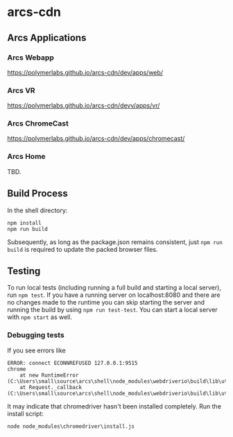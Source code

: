 # arcs-cdn

## Arcs Applications

### Arcs Webapp

https://polymerlabs.github.io/arcs-cdn/dev/apps/web/

### Arcs VR

https://polymerlabs.github.io/arcs-cdn/devv/apps/vr/

### Arcs ChromeCast

https://polymerlabs.github.io/arcs-cdn/dev/apps/chromecast/

### Arcs Home

TBD.

## Build Process

In the shell directory:

```
npm install
npm run build
```

Subsequently, as long as the package.json remains consistent, just `npm run
build` is required to update the packed browser files.

## Testing

To run local tests (including running a full build and starting a local
server), run `npm test`. If you have a running server on localhost:8080 and
there are no changes made to the runtime you can skip starting the server and
running the build by using `npm run test-test`. You can start a local server
with `npm start` as well.

### Debugging tests

If you see errors like

```
ERROR: connect ECONNREFUSED 127.0.0.1:9515
chrome
    at new RuntimeError (C:\Users\small\source\arcs\shell\node_modules\webdriverio\build\lib\utils\ErrorHandler.js:144:12)
    at Request._callback (C:\Users\small\source\arcs\shell\node_modules\webdriverio\build\lib\utils\RequestHandler.js:327:43)
```

It may indicate that chromedriver hasn't been installed completely. Run the install script:

```
node node_modules\chromedriver\install.js
```

